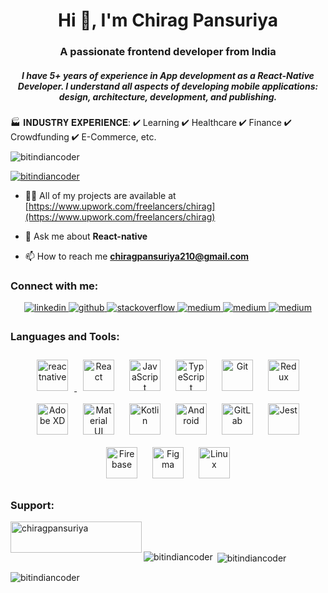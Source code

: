 <h1 align="center">Hi 👋, I'm Chirag Pansuriya</h1>
<h3 align="center">A passionate frontend developer from India</h3>
<h5 align="center">I have 5+ years of experience in App development as a React-Native Developer. I understand all aspects of developing mobile applications: design, architecture, development, and publishing.</h5>

🏭 𝐈𝐍𝐃𝐔𝐒𝐓𝐑𝐘 𝐄𝐗𝐏𝐄𝐑𝐈𝐄𝐍𝐂𝐄:
✔ Learning
✔ Healthcare
✔ Finance
✔ Crowdfunding
✔ E-Commerce, etc.

<p align="left"> <img src="https://komarev.com/ghpvc/?username=bitindiancoder&label=Profile%20views&color=0e75b6&style=flat" alt="bitindiancoder" /> </p>

<p align="left"> <a href="https://github.com/ryo-ma/github-profile-trophy"><img src="https://github-profile-trophy.vercel.app/?username=bitindiancoder" alt="bitindiancoder" /></a> </p>

- 👨‍💻 All of my projects are available at [https://www.upwork.com/freelancers/chirag](https://www.upwork.com/freelancers/chirag)

- 💬 Ask me about **React-native**

- 📫 How to reach me **chiragpansuriya210@gmail.com**

<h3 align="left">Connect with me:</h3>
<div align="center">
<a href="https://www.linkedin.com/in/pansuriya-chirag-95449610b/" target="_blank">
<img src=https://img.shields.io/badge/linkedin-%231E77B5.svg?&style=for-the-badge&logo=linkedin&logoColor=white alt=linkedin style="margin-bottom: 5px;" />
</a>
<a href="https://github.com/bitindiancoder" target="_blank">
<img src=https://img.shields.io/badge/github-%2324292e.svg?&style=for-the-badge&logo=github&logoColor=white alt=github style="margin-bottom: 5px;" />
</a>
<a href="https://stackoverflow.com/users/10627394/pansuriya-chirag" target="_blank">
<img src=https://img.shields.io/badge/stackoverflow-%23F28032.svg?&style=for-the-badge&logo=stackoverflow&logoColor=white alt=stackoverflow style="margin-bottom: 5px;" />
</a>
<a href="https://medium.com/@chiragpansuriya" target="_blank">
<img src=https://img.shields.io/badge/medium-%23292929.svg?&style=for-the-badge&logo=medium&logoColor=white alt=medium style="margin-bottom: 5px;" />
</a>  
<a href="https://www.upwork.com/freelancers/chirag" target="_blank">
<img src=https://img.shields.io/badge/upwork-green?&style=for-the-badge&logo=upwork&logoColor=white alt=medium style="margin-bottom: 5px;" />
</a> 
<a href="https://www.upwork.com/freelancers/chirag" target="_blank">
<img src=https://img.shields.io/badge/upwork-green?&style=for-the-badge&logo=upwork&logoColor=white alt=medium style="margin-bottom: 5px;" />
</a> 

</div>  

<h3 align="left">Languages and Tools:</h3>
<div align="center">  
<a href="https://reactnative.dev/" target="_blank" rel="noreferrer"> <img style="margin: 10px" src="https://reactnative.dev/img/header_logo.svg" alt="reactnative" width="50" height="50"/> </a>
<a href="https://reactjs.org/" target="_blank"><img style="margin: 10px" src="https://profilinator.rishav.dev/skills-assets/react-original-wordmark.svg" alt="React" height="50" /></a>  
<a href="https://www.javascript.com/" target="_blank"><img style="margin: 10px" src="https://profilinator.rishav.dev/skills-assets/javascript-original.svg" alt="JavaScript" height="50" /></a>  
<a href="https://www.typescriptlang.org/" target="_blank"><img style="margin: 10px" src="https://profilinator.rishav.dev/skills-assets/typescript-original.svg" alt="TypeScript" height="50" /></a>  
<a href="https://github.com/" target="_blank"><img style="margin: 10px" src="https://profilinator.rishav.dev/skills-assets/git-scm-icon.svg" alt="Git" height="50" /></a>  
<a href="https://redux.js.org/" target="_blank"><img style="margin: 10px" src="https://profilinator.rishav.dev/skills-assets/redux-original.svg" alt="Redux" height="50" /></a>  
<a href="https://www.adobe.com/in/products/xd.html" target="_blank"><img style="margin: 10px" src="https://profilinator.rishav.dev/skills-assets/adobexd.png" alt="Adobe XD" height="50" /></a>  
<a href="https://mui.com/" target="_blank"><img style="margin: 10px" src="https://profilinator.rishav.dev/skills-assets/mui.png" alt="Material UI" height="50" /></a>  
<a href="https://kotlinlang.org/" target="_blank"><img style="margin: 10px" src="https://profilinator.rishav.dev/skills-assets/kotlinlang-icon.svg" alt="Kotlin" height="50" /></a>  
<a href="https://www.android.com/intl/en_in/" target="_blank"><img style="margin: 10px" src="https://profilinator.rishav.dev/skills-assets/android-original-wordmark.svg" alt="Android" height="50" /></a>  
<a href="https://about.gitlab.com/" target="_blank"><img style="margin: 10px" src="https://profilinator.rishav.dev/skills-assets/gitlab.svg" alt="GitLab" height="50" /></a>  
<a href="https://www.jestjs.io/" target="_blank"><img style="margin: 10px" src="https://profilinator.rishav.dev/skills-assets/jest.svg" alt="Jest" height="50" /></a>  
<a href="https://firebase.google.com/" target="_blank"><img style="margin: 10px" src="https://profilinator.rishav.dev/skills-assets/firebase.png" alt="Firebase" height="50" /></a>  
<a href="https://www.figma.com/" target="_blank"><img style="margin: 10px" src="https://profilinator.rishav.dev/skills-assets/figma-icon.svg" alt="Figma" height="50" /></a>  
<a href="https://www.linux.org/" target="_blank"><img style="margin: 10px" src="https://profilinator.rishav.dev/skills-assets/linux-original.svg" alt="Linux" height="50" /></a>  
</div>

<h3 align="left">Support:</h3>
<p><a href="https://www.buymeacoffee.com/chiragpansuriya"> <img align="left" src="https://cdn.buymeacoffee.com/buttons/v2/default-yellow.png" height="50" width="210" alt="chiragpansuriya" /></a></p><br><br>

<p><img align="left" src="https://github-readme-stats.vercel.app/api/top-langs?username=bitindiancoder&show_icons=true&locale=en&layout=compact" alt="bitindiancoder" /></p>

<p>&nbsp;<img align="center" src="https://github-readme-stats.vercel.app/api?username=bitindiancoder&show_icons=true&locale=en" alt="bitindiancoder" /></p>

<p><img align="center" src="https://github-readme-streak-stats.herokuapp.com/?user=bitindiancoder&" alt="bitindiancoder" /></p>

